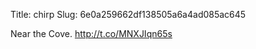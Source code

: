 Title: chirp
Slug: 6e0a259662df138505a6a4ad085ac645

Near the Cove. <a href="http://t.co/MNXJIqn65s">http://t.co/MNXJIqn65s</a>
